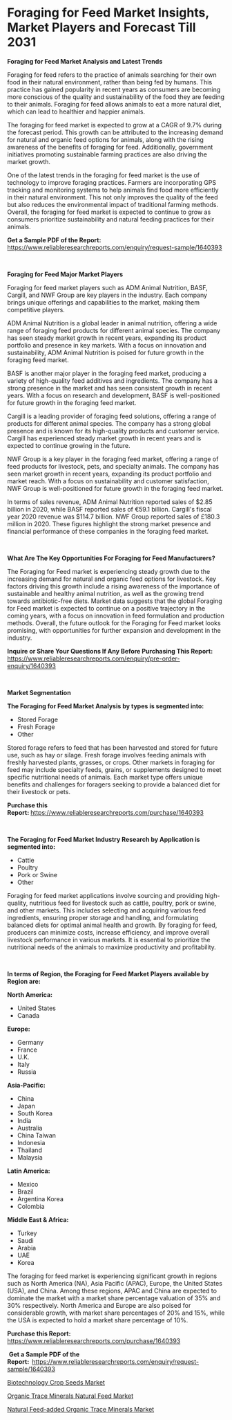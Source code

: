 <p><h1>Foraging for Feed Market Insights, Market Players and Forecast Till 2031</h1></p><p><strong>Foraging for Feed Market Analysis and Latest Trends</strong></p>
<p><p>Foraging for feed refers to the practice of animals searching for their own food in their natural environment, rather than being fed by humans. This practice has gained popularity in recent years as consumers are becoming more conscious of the quality and sustainability of the food they are feeding to their animals. Foraging for feed allows animals to eat a more natural diet, which can lead to healthier and happier animals.</p><p>The foraging for feed market is expected to grow at a CAGR of 9.7% during the forecast period. This growth can be attributed to the increasing demand for natural and organic feed options for animals, along with the rising awareness of the benefits of foraging for feed. Additionally, government initiatives promoting sustainable farming practices are also driving the market growth.</p><p>One of the latest trends in the foraging for feed market is the use of technology to improve foraging practices. Farmers are incorporating GPS tracking and monitoring systems to help animals find food more efficiently in their natural environment. This not only improves the quality of the feed but also reduces the environmental impact of traditional farming methods. Overall, the foraging for feed market is expected to continue to grow as consumers prioritize sustainability and natural feeding practices for their animals.</p></p>
<p><strong>Get a Sample PDF of the Report:&nbsp;</strong> <a href="https://www.reliableresearchreports.com/enquiry/request-sample/1640393">https://www.reliableresearchreports.com/enquiry/request-sample/1640393</a></p>
<p>&nbsp;</p>
<p><strong>Foraging for Feed Major Market Players</strong></p>
<p><p>Foraging for feed market players such as ADM Animal Nutrition, BASF, Cargill, and NWF Group are key players in the industry. Each company brings unique offerings and capabilities to the market, making them competitive players.</p><p>ADM Animal Nutrition is a global leader in animal nutrition, offering a wide range of foraging feed products for different animal species. The company has seen steady market growth in recent years, expanding its product portfolio and presence in key markets. With a focus on innovation and sustainability, ADM Animal Nutrition is poised for future growth in the foraging feed market.</p><p>BASF is another major player in the foraging feed market, producing a variety of high-quality feed additives and ingredients. The company has a strong presence in the market and has seen consistent growth in recent years. With a focus on research and development, BASF is well-positioned for future growth in the foraging feed market.</p><p>Cargill is a leading provider of foraging feed solutions, offering a range of products for different animal species. The company has a strong global presence and is known for its high-quality products and customer service. Cargill has experienced steady market growth in recent years and is expected to continue growing in the future.</p><p>NWF Group is a key player in the foraging feed market, offering a range of feed products for livestock, pets, and specialty animals. The company has seen market growth in recent years, expanding its product portfolio and market reach. With a focus on sustainability and customer satisfaction, NWF Group is well-positioned for future growth in the foraging feed market.</p><p>In terms of sales revenue, ADM Animal Nutrition reported sales of $2.85 billion in 2020, while BASF reported sales of €59.1 billion. Cargill's fiscal year 2020 revenue was $114.7 billion. NWF Group reported sales of £180.3 million in 2020. These figures highlight the strong market presence and financial performance of these companies in the foraging feed market.</p></p>
<p>&nbsp;</p>
<p><strong>What Are The Key Opportunities For Foraging for Feed Manufacturers?</strong></p>
<p><p>The Foraging for Feed market is experiencing steady growth due to the increasing demand for natural and organic feed options for livestock. Key factors driving this growth include a rising awareness of the importance of sustainable and healthy animal nutrition, as well as the growing trend towards antibiotic-free diets. Market data suggests that the global Foraging for Feed market is expected to continue on a positive trajectory in the coming years, with a focus on innovation in feed formulation and production methods. Overall, the future outlook for the Foraging for Feed market looks promising, with opportunities for further expansion and development in the industry.</p></p>
<p><strong>Inquire or Share Your Questions If Any Before Purchasing This Report:</strong> <a href="https://www.reliableresearchreports.com/enquiry/pre-order-enquiry/1640393">https://www.reliableresearchreports.com/enquiry/pre-order-enquiry/1640393</a></p>
<p>&nbsp;</p>
<p><strong>Market Segmentation</strong></p>
<p><strong>The Foraging for Feed Market Analysis by types is segmented into:</strong></p>
<p><ul><li>Stored Forage</li><li>Fresh Forage</li><li>Other</li></ul></p>
<p><p>Stored forage refers to feed that has been harvested and stored for future use, such as hay or silage. Fresh forage involves feeding animals with freshly harvested plants, grasses, or crops. Other markets in foraging for feed may include specialty feeds, grains, or supplements designed to meet specific nutritional needs of animals. Each market type offers unique benefits and challenges for foragers seeking to provide a balanced diet for their livestock or pets.</p></p>
<p><strong>Purchase this Report:&nbsp;</strong><a href="https://www.reliableresearchreports.com/purchase/1640393">https://www.reliableresearchreports.com/purchase/1640393</a></p>
<p>&nbsp;</p>
<p><strong>The Foraging for Feed Market Industry Research by Application is segmented into:</strong></p>
<p><ul><li>Cattle</li><li>Poultry</li><li>Pork or Swine</li><li>Other</li></ul></p>
<p><p>Foraging for feed market applications involve sourcing and providing high-quality, nutritious feed for livestock such as cattle, poultry, pork or swine, and other markets. This includes selecting and acquiring various feed ingredients, ensuring proper storage and handling, and formulating balanced diets for optimal animal health and growth. By foraging for feed, producers can minimize costs, increase efficiency, and improve overall livestock performance in various markets. It is essential to prioritize the nutritional needs of the animals to maximize productivity and profitability.</p></p>
<p>&nbsp;</p>
<p><strong>In terms of Region, the Foraging for Feed Market Players available by Region are:</strong></p>
<p>
    <p> <strong> North America: </strong>
        <ul>
            <li>United States</li>
            <li>Canada</li>
        </ul>
        </p> 
    <p> <strong> Europe: </strong>
        <ul>
            <li>Germany</li>
            <li>France</li>
            <li>U.K.</li>
            <li>Italy</li>
            <li>Russia</li>
        </ul>
        </p> 
    <p> <strong> Asia-Pacific: </strong>
        <ul>
            <li>China</li>
            <li>Japan</li>
            <li>South Korea</li>
            <li>India</li>
            <li>Australia</li>
            <li>China Taiwan</li>
            <li>Indonesia</li>
            <li>Thailand</li>
            <li>Malaysia</li>
        </ul>
        </p> 
    <p> <strong> Latin America: </strong>
        <ul>
            <li>Mexico</li>
            <li>Brazil</li>
            <li>Argentina Korea</li>
            <li>Colombia</li>
        </ul>
        </p> 
    <p> <strong> Middle East & Africa: </strong>
        <ul>
            <li>Turkey</li>
            <li>Saudi</li>
            <li>Arabia</li>
            <li>UAE</li>
            <li>Korea</li>
        </ul>
    </p>
    </p>
<p><p>The foraging for feed market is experiencing significant growth in regions such as North America (NA), Asia Pacific (APAC), Europe, the United States (USA), and China. Among these regions, APAC and China are expected to dominate the market with a market share percentage valuation of 35% and 30% respectively. North America and Europe are also poised for considerable growth, with market share percentages of 20% and 15%, while the USA is expected to hold a market share percentage of 10%.</p></p>
<p><strong>Purchase this Report: </strong><a href="https://www.reliableresearchreports.com/purchase/1640393">https://www.reliableresearchreports.com/purchase/1640393</a></p>
<p>&nbsp;<strong>Get a Sample PDF of the Report:&nbsp;&nbsp;</strong><a href="https://www.reliableresearchreports.com/enquiry/request-sample/1640393">https://www.reliableresearchreports.com/enquiry/request-sample/1640393</a></p>
<p><strong></strong></p>
<p><p><a href="https://github.com/lataunyatinikmelvin59ilbd0dv/Market-Research-Report-List-1/blob/main/biotechnology-crop-seeds-market.md">Biotechnology Crop Seeds Market</a></p><p><a href="https://github.com/arionmp/Market-Research-Report-List-2/blob/main/organic-trace-minerals-natural-feed-market.md">Organic Trace Minerals Natural Feed Market</a></p><p><a href="https://github.com/pgtimber/Market-Research-Report-List-1/blob/main/natural-feed-added-organic-trace-minerals-market.md">Natural Feed-added Organic Trace Minerals Market</a></p></p>